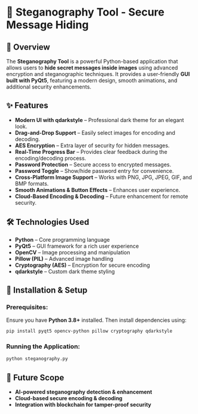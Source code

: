 # 🔐 Steganography Tool - Secure Message Hiding

## 📌 Overview
The **Steganography Tool** is a powerful Python-based application that allows users to **hide secret messages inside images** using advanced encryption and steganographic techniques. It provides a user-friendly **GUI built with PyQt5**, featuring a modern design, smooth animations, and additional security enhancements.

## ✨ Features
- **Modern UI with qdarkstyle** – Professional dark theme for an elegant look.
- **Drag-and-Drop Support** – Easily select images for encoding and decoding.
- **AES Encryption** – Extra layer of security for hidden messages.
- **Real-Time Progress Bar** – Provides clear feedback during the encoding/decoding process.
- **Password Protection** – Secure access to encrypted messages.
- **Password Toggle** – Show/hide password entry for convenience.
- **Cross-Platform Image Support** – Works with PNG, JPG, JPEG, GIF, and BMP formats.
- **Smooth Animations & Button Effects** – Enhances user experience.
- **Cloud-Based Encoding & Decoding** – Future enhancement for remote security.

## 🛠️ Technologies Used
- **Python** – Core programming language
- **PyQt5** – GUI framework for a rich user experience
- **OpenCV** – Image processing and manipulation
- **Pillow (PIL)** – Advanced image handling
- **Cryptography (AES)** – Encryption for secure encoding
- **qdarkstyle** – Custom dark theme styling

## 🚀 Installation & Setup
### Prerequisites:
Ensure you have **Python 3.8+** installed. Then install dependencies using:
```sh
pip install pyqt5 opencv-python pillow cryptography qdarkstyle
```

### Running the Application:
```sh
python steganography.py
```

## 🔮 Future Scope
- **AI-powered steganography detection & enhancement**
- **Cloud-based secure encoding & decoding**
- **Integration with blockchain for tamper-proof security**



